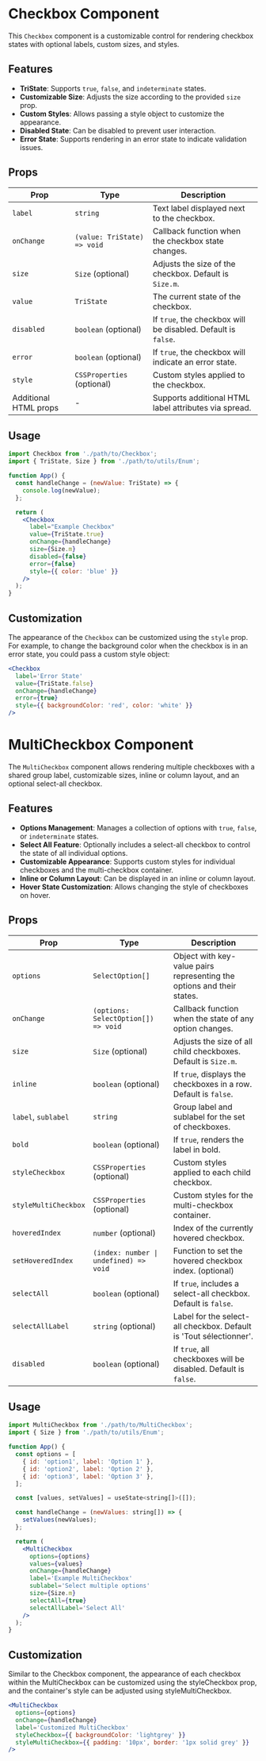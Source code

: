 # Checkbox Component

This `Checkbox` component is a customizable control for rendering checkbox states with optional labels, custom sizes, and styles.

## Features

- **TriState**: Supports `true`, `false`, and `indeterminate` states.
- **Customizable Size**: Adjusts the size according to the provided `size` prop.
- **Custom Styles**: Allows passing a style object to customize the appearance.
- **Disabled State**: Can be disabled to prevent user interaction.
- **Error State**: Supports rendering in an error state to indicate validation issues.

## Props

| Prop                  | Type                        | Description                                                   |
| --------------------- | --------------------------- | ------------------------------------------------------------- |
| `label`               | `string`                    | Text label displayed next to the checkbox.                    |
| `onChange`            | `(value: TriState) => void` | Callback function when the checkbox state changes.            |
| `size`                | `Size` (optional)           | Adjusts the size of the checkbox. Default is `Size.m`.        |
| `value`               | `TriState`                  | The current state of the checkbox.                            |
| `disabled`            | `boolean` (optional)        | If `true`, the checkbox will be disabled. Default is `false`. |
| `error`               | `boolean` (optional)        | If `true`, the checkbox will indicate an error state.         |
| `style`               | `CSSProperties` (optional)  | Custom styles applied to the checkbox.                        |
| Additional HTML props | -                           | Supports additional HTML label attributes via spread.         |

## Usage

```jsx
import Checkbox from './path/to/Checkbox';
import { TriState, Size } from './path/to/utils/Enum';

function App() {
  const handleChange = (newValue: TriState) => {
    console.log(newValue);
  };

  return (
    <Checkbox
      label="Example Checkbox"
      value={TriState.true}
      onChange={handleChange}
      size={Size.m}
      disabled={false}
      error={false}
      style={{ color: 'blue' }}
    />
  );
}
```

## Customization

The appearance of the `Checkbox` can be customized using the `style` prop. For example, to change the background color when the checkbox is in an error state, you could pass a custom style object:

```jsx
<Checkbox
  label='Error State'
  value={TriState.false}
  onChange={handleChange}
  error={true}
  style={{ backgroundColor: 'red', color: 'white' }}
/>
```

# MultiCheckbox Component

The `MultiCheckbox` component allows rendering multiple checkboxes with a shared group label, customizable sizes, inline or column layout, and an optional select-all checkbox.

## Features

- **Options Management**: Manages a collection of options with `true`, `false`, or `indeterminate` states.
- **Select All Feature**: Optionally includes a select-all checkbox to control the state of all individual options.
- **Customizable Appearance**: Supports custom styles for individual checkboxes and the multi-checkbox container.
- **Inline or Column Layout**: Can be displayed in an inline or column layout.
- **Hover State Customization**: Allows changing the style of checkboxes on hover.

## Props

| Prop                 | Type                                   | Description                                                            |
| -------------------- | -------------------------------------- | ---------------------------------------------------------------------- |
| `options`            | `SelectOption[]`                       | Object with key-value pairs representing the options and their states. |
| `onChange`           | `(options: SelectOption[]) => void`    | Callback function when the state of any option changes.                |
| `size`               | `Size` (optional)                      | Adjusts the size of all child checkboxes. Default is `Size.m`.         |
| `inline`             | `boolean` (optional)                   | If `true`, displays the checkboxes in a row. Default is `false`.       |
| `label`, `sublabel`  | `string`                               | Group label and sublabel for the set of checkboxes.                    |
| `bold`               | `boolean` (optional)                   | If `true`, renders the label in bold.                                  |
| `styleCheckbox`      | `CSSProperties` (optional)             | Custom styles applied to each child checkbox.                          |
| `styleMultiCheckbox` | `CSSProperties` (optional)             | Custom styles for the multi-checkbox container.                        |
| `hoveredIndex`       | `number` (optional)                    | Index of the currently hovered checkbox.                               |
| `setHoveredIndex`    | `(index: number \| undefined) => void` | Function to set the hovered checkbox index. (optional)                 |
| `selectAll`          | `boolean` (optional)                   | If `true`, includes a select-all checkbox. Default is `false`.         |
| `selectAllLabel`     | `string` (optional)                    | Label for the select-all checkbox. Default is 'Tout sélectionner'.     |
| `disabled`           | `boolean` (optional)                   | If `true`, all checkboxes will be disabled. Default is `false`.        |

## Usage

```jsx
import MultiCheckbox from './path/to/MultiCheckbox';
import { Size } from './path/to/utils/Enum';

function App() {
  const options = [
    { id: 'option1', label: 'Option 1' },
    { id: 'option2', label: 'Option 2' },
    { id: 'option3', label: 'Option 3' },
  ];

  const [values, setValues] = useState<string[]>([]);

  const handleChange = (newValues: string[]) => {
    setValues(newValues);
  };

  return (
    <MultiCheckbox
      options={options}
      values={values}
      onChange={handleChange}
      label='Example MultiCheckbox'
      sublabel='Select multiple options'
      size={Size.m}
      selectAll={true}
      selectAllLabel='Select All'
    />
  );
}
```

## Customization

Similar to the Checkbox component, the appearance of each checkbox within the MultiCheckbox can be customized using the styleCheckbox prop, and the container's style can be adjusted using styleMultiCheckbox.

```jsx
<MultiCheckbox
  options={options}
  onChange={handleChange}
  label='Customized MultiCheckbox'
  styleCheckbox={{ backgroundColor: 'lightgrey' }}
  styleMultiCheckbox={{ padding: '10px', border: '1px solid grey' }}
/>
```
